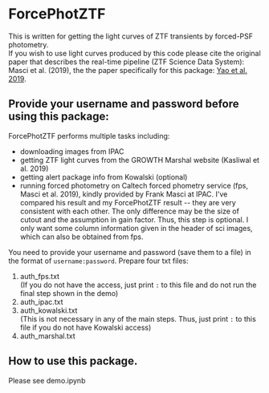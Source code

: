 # ForcePhotZTF
This is written for getting the light curves of ZTF transients by forced-PSF photometry. </br>
If you wish to use light curves produced by this code please cite the original paper that describes the real-time pipeline (ZTF Science Data System): Masci et al. (2019), the the paper specifically for this package: [Yao et al. 2019](https://iopscience.iop.org/article/10.3847/1538-4357/ab4cf5/meta).

## Provide your username and password before using this package:
ForcePhotZTF performs multiple tasks including:
- downloading images from IPAC
- getting ZTF light curves from the GROWTH Marshal website (Kasliwal et al. 2019)
- getting alert package info from Kowalski (optional)
- running forced photometry on Caltech forced phometry service (fps, Masci et al. 2019), kindly provided by Frank Masci at IPAC. I've compared his result and my ForcePhotZTF result -- they are very consistent with each other. The only difference may be the size of cutout and the assumption in gain factor. Thus, this step is optional. I only want some column information given in the header of sci images, which can also be obtained from fps. 

You need to provide your username and password (save them to a file) in the format of `username:password`. Prepare four txt files:
1. auth_fps.txt <br>
(If you do not have the access, just print `:` to this file and do not run the final step shown in the demo)
2. auth_ipac.txt
3. auth_kowalski.txt <br>
(This is not necessary in any of the main steps. Thus, just print `:` to this file if you do not have Kowalski access)
4. auth_marshal.txt 

## How to use this package.
Please see demo.ipynb
